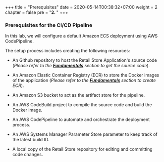+++
title = "Prerequisites"
date = 2020-05-14T00:38:32+07:00
weight = 2
chapter = false
pre = "<b>2. </b>"
+++

### Prerequisites for the CI/CD Pipeline

In this lab, we will configure a default Amazon ECS deployment using AWS CodePipeline.

The setup process includes creating the following resources:

- An Github repository to host the Retail Store Application's source code (_Please refer to the [**Fundamentals**](https://aws-fcj-ecs-workshop.github.io/Amazon-ECS-Immersion-Day/fundamentals/) section to get the source code_).

- An Amazon Elastic Container Registry (ECR) to store the Docker images of the application (_Please refer to the [**Fundamentals**](https://aws-fcj-ecs-workshop.github.io/Amazon-ECS-Immersion-Day/fundamentals/) section to create ECR_).

- An Amazon S3 bucket to act as the artifact store for the pipeline.

- An AWS CodeBuild project to compile the source code and build the Docker image.

- An AWS CodePipeline to automate and orchestrate the deployment process.

- An AWS Systems Manager Parameter Store parameter to keep track of the latest build ID.

- A local copy of the Retail Store repository for editing and committing code changes.
